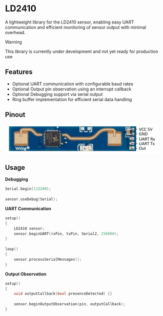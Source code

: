 # LD2410
A lightweight library for the LD2410 sensor, enabling easy UART communication and efficient monitoring of sensor output with minimal overhead.

> [!WARNING]  
> This library is currently under development and not yet ready for production use

## Features

- Optional UART communication with configurable baud rates
- Optional Output pin observation using an interrupt callback
- Optional Debugging support via serial output
- Ring buffer implementation for efficient serial data handling

## Pinout
![ld2410_pinout.png](/readme/ld2410_pinout.png)

## Usage

**Debugging**  
```cpp
Serial.begin(115200);

sensor.useDebug(Serial);
```

**UART Communication**  
```cpp
setup() 
{
    LD2410 sensor;
    sensor.beginUART(rxPin, txPin, Serial2, 256000); 
}

loop() 
{
    sensor.processSerialMessages();
}
```

**Output Observation**  
```cpp
setup() 
{
    void outputCallback(bool presenceDetected) {}

    sensor.beginOutputObservation(pin, outputCallback);
}
```
